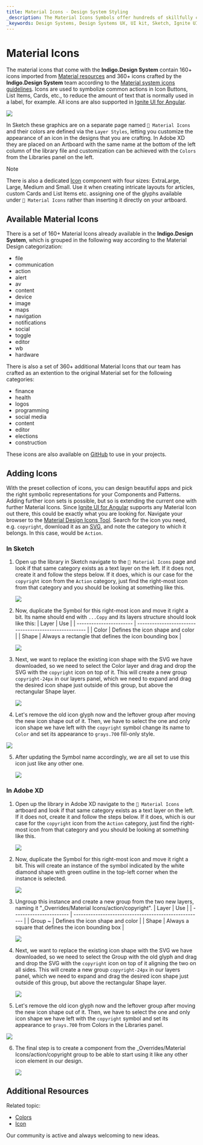 ```yaml
---
title: Material Icons - Design System Styling
_description: The Material Icons Symbols offer hundreds of skillfully crafted icon symbols that designate common actions.
_keywords: Design Systems, Design Systems UX, UI kit, Sketch, Ignite UI for Angular, Sketch to Angular, Sketch to Angular, Angular, Angular Design System, Export code from Sketch, Design Kits for Angular, Sketch HTML, Sketch to HTML, Sketch UI kits
---
```


# Material Icons

The material icons that come with the **Indigo.Design System** contain 160+ icons imported from [Material resources](https://material.io/resources/icons/?style=baseline) and 360+ icons crafted by the **Indigo.Design System** team according to the [Material system icons guidelines](https://material.io/design/iconography/system-icons.html#design-principles). Icons are used to symbolize common actions in Icon Buttons, List Items, Cards, etc., to reduce the amount of text that is normally used in a label, for example. All icons are also supported in [Ignite UI for Angular](https://www.infragistics.com/products/ignite-ui-angular).

<img class="responsive-img" src="../images/icons_demo.png" srcset="../images/icons_demo@2x.png 2x" />

In Sketch these graphics are on a separate page named `🎨 Material Icons` and their colors are defined via the `Layer Styles`, letting you customize the appearance of an icon in the designs that you are crafting. In Adobe XD they are placed on an Artboard with the same name at the bottom of the left column of the library file and customization can be achieved with the `Colors` from the Libraries panel on the left.

> [!Note]
> There is also a dedicated [Icon](../components/icon.md) component with four sizes: ExtraLarge, Large, Medium and Small. Use it when creating intricate layouts for articles, custom Cards and List Items etc. assigning one of the glyphs available under `🎨 Material Icons` rather than inserting it directly on your artboard.

## Available Material Icons

There is a set of 160+ Material Icons already available in the **Indigo.Design System**, which is grouped in the following way according to the Material Design categorization:

- file
- communication
- action
- alert
- av
- content
- device
- image
- maps
- navigation
- notifications
- social
- toggle
- editor
- wb
- hardware

There is also a set of 360+ additional Material Icons that our team has crafted as an extention to the original Material set for the following categories:

- finance
- health
- logos
- programming
- social media
- content
- editor
- elections
- construction

These icons are also available on [GitHub](https://github.com/IgniteUI/material-icons-extended) to use in your projects.

## Adding Icons

With the preset collection of icons, you can design beautiful apps and pick the right symbolic representations for your Components and Patterns. Adding further icon sets is possible, but so is extending the current one with further Material Icons. Since [Ignite UI for Angular](https://www.infragistics.com/products/ignite-ui-angular) supports any Material Icon out there, this could be exactly what you are looking for. Navigate your browser to the [Material Design Icons Tool](https://fonts.google.com/icons?selected=Material+Icons). Search for the icon you need, e.g. `copyright`, download it as an [SVG](https://fonts.google.com/icons?selected=Material+Icons&icon.query=copyright), and note the category to which it belongs. In this case, would be `Action`. 

### In Sketch

1.  Open up the library in Sketch navigate to the `🎨 Material Icons` page and look if that same category exists as a text layer on the left. If it does not, create it and follow the steps below. If it does, which is our case for the `copyright` icon from the `Action` category, just find the right-most icon from that category and you should be looking at something like this.

    <img class="responsive-img" src="../images/icons_add1.png" srcset="../images/icons_add1@2x.png 2x" />

2.  Now, duplicate the Symbol for this right-most icon and move it right a bit. Its name should end with `...Copy` and its layers structure should look like this:
    | Layer | Use |
    | ----------------------- | ----------------------------------------------------- |
    | Color | Defines the icon shape and color |
    | Shape | Always a rectangle that defines the icon bounding box |
    <div class="divider--half"></div>
    <img class="responsive-img" src="../images/icons_add2.png" srcset="../images/icons_add2@2x.png 2x" />

3.  Next, we want to replace the existing icon shape with the SVG we have downloaded, so we need to select the Color layer and drag and drop the SVG with the `copyright` icon on top of it. This will create a new group `copyright-24px` in our layers panel, which we need to expand and drag the desired icon shape just outside of this group, but above the rectangular Shape layer.

    <img class="responsive-img" src="../images/icons_add3.png" srcset="../images/icons_add3@2x.png 2x" />

4.  Let's remove the old icon glyph now and the leftover group after moving the new icon shape out of it. Then, we have to select the one and only icon shape we have left with the `copyright` symbol change its name to `Color` and set its appearance to `grays.700` fill-only style. 

   <img class="responsive-img" src="../images/icons_add4.png" srcset="../images/icons_add4@2x.png 2x" />

5.  After updating the Symbol name accordingly, we are all set to use this icon just like any other one.

    <img class="responsive-img" src="../images/icons_add5.png" srcset="../images/icons_add5@2x.png 2x" />

### In Adobe XD

1.  Open up the library in Adobe XD navigate to the `🎨 Material Icons` artboard and look if that same category exists as a text layer on the left. If it does not, create it and follow the steps below. If it does, which is our case for the `copyright` icon from the `Action` category, just find the right-most icon from that category and you should be looking at something like this.

    <img class="responsive-img" src="../images/icons_add6.png" srcset="../images/icons_add6@2x.png 2x" />

2.  Now, duplicate the Symbol for this right-most icon and move it right a bit. This will create an instance of the symbol indicated by the white diamond shape with green outline in the top-left corner when the instance is selected.

    <img class="responsive-img" src="../images/icons_add7.png" srcset="../images/icons_add7@2x.png 2x" />

3.  Ungroup this instance and create a new group from the two new layers, naming it "_Overrides/Material Icons/action/copyright".
    | Layer | Use |
    | ----------------------- | ----------------------------------------------------- |
    | Group ~ | Defines the icon shape and color |
    | Shape | Always a square that defines the icon bounding box |
    <div class="divider--half"></div>
    <img class="responsive-img" src="../images/icons_add8.png" srcset="../images/icons_add8@2x.png 2x" />

4.  Next, we want to replace the existing icon shape with the SVG we have downloaded, so we need to select the Group with the old glyph and drag and drop the SVG with the `copyright` icon on top of it aligning the two on all sides. This will create a new group `copyright-24px` in our layers panel, which we need to expand and drag the desired icon shape just outside of this group, but above the rectangular Shape layer.

    <img class="responsive-img" src="../images/icons_add9.png" srcset="../images/icons_add9@2x.png 2x" />

5.  Let's remove the old icon glyph now and the leftover group after moving the new icon shape out of it. Then, we have to select the one and only icon shape we have left with the `copyright` symbol and set its appearance to `grays.700` from Colors in the Libraries panel. 

   <img class="responsive-img" src="../images/icons_add10.png" srcset="../images/icons_add10@2x.png 2x" />

6.  The final step is to create a component from the _Overrides/Material Icons/action/copyright group to be able to start using it like any other icon element in our design.

    <img class="responsive-img" src="../images/icons_add11.png" srcset="../images/icons_add11@2x.png 2x" />

## Additional Resources

Related topic:

- [Colors](colors.md)
- [Icon](../components/icon.md)
  <div class="divider--half"></div>

Our community is active and always welcoming to new ideas.
